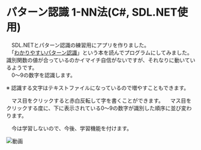 # パターン認識 1-NN法(C#, SDL.NET使用)

　SDL.NETとパターン認識の練習用にアプリを作りました。    
　「[わかりやすいパターン認識](http://www.amazon.co.jp/dp/4274131491 "わかりやすいパターン認識")」という本を読んでプログラムにしてみました。識別関数の値が合っているのかイマイチ自信がないですが、それなりに動いているようです。    
　0～9の数字を認識します。    

※ 認識する文字はテキストファイルになっているので増やすこともできます。    

　マス目をクリックすると赤白反転して字を書くことができます。
　マス目をクリックする度に、下に表示されている0～9の数字が識別した順序に並び変わります。        

　今は学習しないので、今後、学習機能を付けます。

![動画](/resources/Video_2015-01-23_002556.gif)
